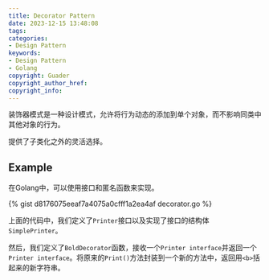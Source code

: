 ```yaml
---
title: Decorator Pattern
date: 2023-12-15 13:48:08
tags:
categories:
- Design Pattern
keywords:
- Design Pattern
- Golang
copyright: Guader
copyright_author_href:
copyright_info:
---
```


装饰器模式是一种设计模式，允许将行为动态的添加到单个对象，而不影响同类中其他对象的行为。

提供了子类化之外的灵活选择。


## Example

在Golang中，可以使用接口和匿名函数来实现。

{% gist d8176075eeaf7a4075a0cfff1a2ea4af decorator.go %}

上面的代码中，我们定义了`Printer`接口以及实现了接口的结构体`SimplePrinter`。

然后，我们定义了`BoldDecorator`函数，接收一个`Printer interface`并返回一个`Printer interface`。将原来的`Print()`方法封装到一个新的方法中，返回用`<b>`括起来的新字符串。

